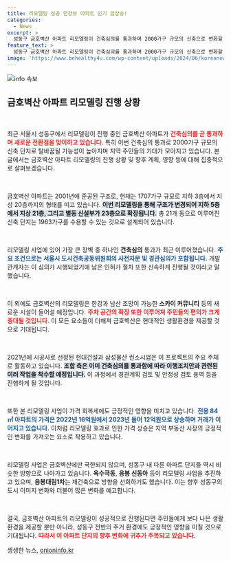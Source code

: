 ```yaml
---
title: 리모델링 성공 한강뷰 아파트 인기 급상승!
categories:
  - News
excerpt: >
  성동구 금호벽산 아파트 리모델링이 건축심의를 통과하며 2000가구 규모의 신축으로 변화할 전망! 한강과 남산을 조망할 수 있는 스카이 커뮤니티도 예정되어 있어 기대감을 높이고 있다.
feature_text: >
  성동구 금호벽산 아파트 리모델링이 건축심의를 통과하며 2000가구 규모의 신축으로 변화할 전망! 한강과 남산을 조망할 수 있는 스카이 커뮤니티도 예정되어 있어 기대감을 높이고 있다.
image: 'https://www.behealthy4u.com/wp-content/uploads/2024/06/koreanews.jpg'
---
```


<p><img src="https://www.behealthy4u.com/wp-content/uploads/2024/06/koreanews.jpg" alt="info 속보" /></p>

<h2 data-ke-size="size26">금호벽산 아파트 리모델링 진행 상황</h2>

<p data-ke-size="size16">&nbsp;</p>

<p>최근 서울시 성동구에서 리모델링이 진행 중인 금호벽산 아파트가 <b><span style="color: #ee2323;">건축심의를 곧 통과하며 새로운 전환점을 맞이하고 있습니다.</span></b> 특히 이번 건축심의 통과로 2000가구 규모의 신축 단지로 탈바꿈될 가능성이 높아지며 지역 주민들의 기대가 모아지고 있습니다. 본 글에서는 금호벽산 아파트 리모델링의 진행 상황 및 향후 계획, 영향 등에 대해 집중적으로 살펴보겠습니다.</p>

<p data-ke-size="size16">&nbsp;</p>

<p>금호벽산 아파트는 2001년에 준공된 구조로, 현재는 1707가구 규모로 지하 3층에서 지상 20층까지의 형태를 띠고 있습니다. <b><span style="background-color: #21538527;">이번 리모델링을 통해 구조가 변경되어 지하 5층에서 지상 21층, 그리고 별동 신설부가 23층으로 확장됩니다.</span></b> 총 21개 동으로 이루어진 신축 단지는 1963가구를 수용할 수 있는 것으로 설계되어 있습니다.</p>

<p data-ke-size="size16">&nbsp;</p>

<p>리모델링 사업에 있어 가장 큰 장벽 중 하나인 <b>건축심의</b> 통과가 최근 이루어졌습니다. <b><span style="color: #1a5490;">주요 조건으로는 서울시 도시건축공동위원회의 사전자문 및 경관심의가 포함됩니다.</span></b> 개발 관계자는 이 심의가 시행되었기에 남은 인허가 절차 또한 신속하게 진행될 것이라고 말했습니다.</p>

<p data-ke-size="size16">&nbsp;</p>

<p>이 외에도 금호벽산의 리모델링은 한강과 남산 조망이 가능한 <b>스카이 커뮤니티</b> 등의 새로운 시설이 들어설 예정입니다. <b><span style="color: #ee2323;">주차 공간의 확장 또한 이루어져 주민들의 편의가 크게 증대될 것입니다.</span></b> 이 모든 요소들이 더해져 금호벽산은 현대적인 생활환경을 제공할 것으로 기대됩니다.</p>

<p data-ke-size="size16">&nbsp;</p>

<p>2021년에 시공사로 선정된 현대건설과 삼성물산 컨소시엄은 이 프로젝트의 주요 주체로 활동하고 있습니다. <b><span style="background-color: #21538527;">조합 측은 이미 건축심의를 통과함에 따라 이행조치안과 관련된 여러 작업을 착수할 예정입니다.</span></b> 이 과정에서 경관계획 검토 및 안정성 검토 용역 등을 진행하게 될 것입니다.</p>

<p data-ke-size="size16">&nbsp;</p>

<p>또한 본 리모델링 사업이 가격 회복세에도 긍정적인 영향을 미치고 있습니다. <b><span style="color: #1a5490;">전용 84㎡ 아파트의 가격은 2022년 16억원에서 2023년 들어 12억원으로 상승하며 거래가 이어지고 있습니다.</span></b> 이처럼 리모델링 효과로 인한 가격 상승은 지역 부동산 시장의 긍정적인 변화를 가져오는 요소로 작용하고 있습니다.</p>

<p data-ke-size="size16">&nbsp;</p>

<p>리모델링 사업은 금호벽산에만 국한되지 않으며, 성동구 내 다른 아파트 단지들 역시 비슷한 방향으로 나아가고 있습니다. <b>옥수극동</b>, <b>응봉 신동아</b> 등이 리모델링 사업을 추진하고 있으며, <b>응봉대림1차</b>는 재건축으로 방향을 선회하기도 했습니다. 이는 향후 성동구의 도시 이미지 변화와 더불어 많은 변화를 예고합니다.</p>

<p data-ke-size="size16">&nbsp;</p>

<p>결국, 금호벽산 아파트의 리모델링이 성공적으로 진행된다면 주민들에게 보다 나은 생활환경을 제공할 뿐만 아니라, 성동구 전반의 주거 환경에도 긍정적인 영향을 미칠 것으로 기대됩니다. <b><span style="color: #ee2323;">따라서 이 아파트 단지의 향후 변화에 귀추가 주목되고 있습니다.</span></b></p>
생생한 뉴스, <a href="https://onioninfo.kr" rel="dofollow">onioninfo.kr</a>


